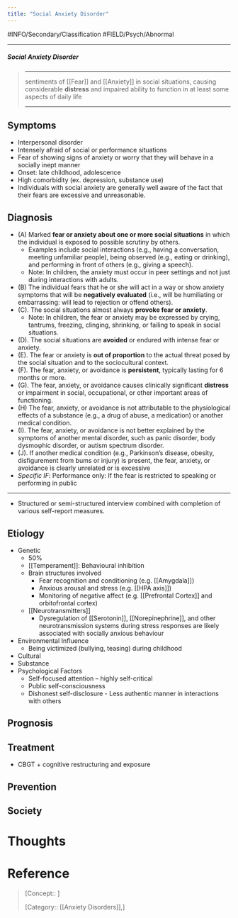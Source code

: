 ```yaml
---
title: "Social Anxiety Disorder"
---
```



#INFO/Secondary/Classification #FIELD/Psych/Abnormal

---


##### Social Anxiety Disorder
> ------------------------------------------------------------
> sentiments of [[Fear]] and [[Anxiety]] in social situations, causing considerable **distress** and impaired ability to function in at least some aspects of daily life
>
> ------------------------------------------------------------

## Symptoms

- Interpersonal disorder
- Intensely afraid of social or performance situations
- Fear of showing signs of anxiety or worry that they will behave in a socially inept manner
- Onset: late childhood, adolescence
- High comorbidity (ex. depression, substance use)
-   Individuals with social anxiety are generally well aware of the fact that their fears are excessive and unreasonable.

## Diagnosis

- (A) Marked **fear or anxiety about one or more social situations** in which the individual is exposed to possible scrutiny by others. 
    - Examples include social interactions (e.g., having a conversation, meeting unfamiliar people), being observed (e.g., eating or drinking), and performing in front of others (e.g., giving a speech).
    - Note: In children, the anxiety must occur in peer settings and not just during interactions with adults.
- (B) The individual fears that he or she will act in a way or show anxiety symptoms that will be **negatively evaluated** (i.e., will be humiliating or embarrassing: will lead to rejection or offend others).
- (C). The social situations almost always **provoke fear or anxiety**.
    - Note: In children, the fear or anxiety may be expressed by crying, tantrums, freezing, clinging, shrinking, or failing to speak in social situations.
- (D). The social situations are **avoided** or endured with intense fear or anxiety.
- (E). The fear or anxiety is **out of proportion** to the actual threat posed by the social situation and to the sociocultural context.
- (F). The fear, anxiety, or avoidance is **persistent**, typically lasting for 6 months or more.
- (G). The fear, anxiety, or avoidance causes clinically significant **distress** or impairment in social, occupational, or other important areas of functioning.
- (H) The fear, anxiety, or avoidance is not attributable to the physiological effects of a substance (e.g., a drug of abuse, a medication) or another medical condition.
- (I). The fear, anxiety, or avoidance is not better explained by the symptoms of another mental disorder, such as panic disorder, body dysmoφhic disorder, or autism spectrum disorder.
- (J). If another medical condition (e.g., Parkinson’s disease, obesity, disfigurement from bums or injury) is present, the fear, anxiety, or avoidance is clearly unrelated or is excessive
- *Specific IF*: Performance only: If the fear is restricted to speaking or performing in public

---

- Structured or semi-structured interview combined with completion of various self-report measures.

## Etiology

- Genetic 
    - $50\%$
    - [[Temperament]]: Behavioural inhibition
    - Brain structures involved
        - Fear recognition and conditioning (e.g. [[Amygdala]])
        - Anxious arousal and stress (e.g. [[HPA axis]])
        - Monitoring of negative affect (e.g. [[Prefrontal Cortex]] and orbitofrontal cortex)
    - [[Neurotransmitters]]
        - Dysregulation of [[Serotonin]], [[Norepinephrine]], and other neurotransmission systems during stress responses are likely associated with socially anxious behaviour
- Environmental Influence
    - Being victimized (bullying, teasing) during childhood
- Cultural 
- Substance
- Psychological Factors
    - Self-focused attention – highly self-critical
    - Public self-consciousness
    - Dishonest self-disclosure - Less authentic manner in interactions with others

## Prognosis

## Treatment

- CBGT + cognitive restructuring and exposure

## Prevention

## Society

# Thoughts

# Reference


> [Concept:: ]
>
> [Category:: [[Anxiety Disorders]],]
